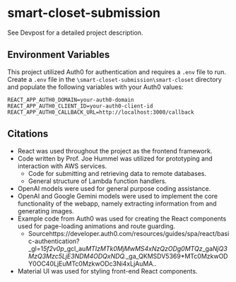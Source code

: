 # smart-closet-submission

See Devpost for a detailed project description.

## Environment Variables

This project utilized Auth0 for authentication and requires a `.env` file to run.
Create a `.env` file in the `\smart-closet-submission\smart-closet` directory and populate the following variables with your Auth0 values:

```
REACT_APP_AUTH0_DOMAIN=your-auth0-domain
REACT_APP_AUTH0_CLIENT_ID=your-auth0-client-id
REACT_APP_AUTH0_CALLBACK_URL=http://localhost:3000/callback
```

## Citations

- React was used throughout the project as the frontend framework.
- Code written by Prof. Joe Hummel was utilized for prototyping and interaction with AWS services.
  - Code for submitting and retrieving data to remote databases.
  - General structure of Lambda function handlers.
- OpenAI models were used for general purpose coding assistance.
- OpenAI and Google Gemini models were used to implement the core functionality of the webapp, namely extracting information from and generating images.
- Example code from Auth0 was used for creating the React components used for page-loading animations and route guarding.
  - Sourcehttps://developer.auth0.com/resources/guides/spa/react/basic-authentication?_gl=1*5f2v0p*_gcl_au*MTIzMTk0MjMwMS4xNzQzODg0MTQz*_ga*NjQ3MzQ3Mzc5LjE3NDM4ODQxNDQ.*_ga_QKMSDV5369*MTc0MzkwODY0OC40LjEuMTc0MzkwODc3Ni4xLjAuMA..
- Material UI was used for styling front-end React components.
